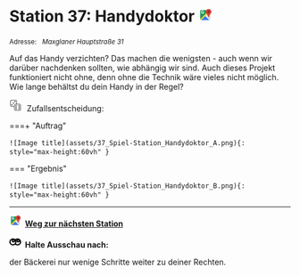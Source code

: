 # Station 37: Handydoktor  <a href="https://www.google.com/maps/dir/?api=1&travelmode=walking&destination=47.7971815,13.0221319"><img src="https://github.com/kipppunkte/kipppunkte/raw/gh-pages/assets/google-maps.svg" width="24" height="24"></a>

<small>Adresse:<em style="margin-left: 10px">Maxglaner Hauptstraße 31</em></small>



Auf das Handy verzichten? Das machen die wenigsten - auch wenn wir darüber nachdenken sollten, wie abhängig wir sind. Auch dieses Projekt funktioniert nicht ohne, denn ohne die Technik wäre vieles nicht möglich.
Wie lange behältst du dein Handy in der Regel?
<div class="md-button dice-pic"><img class="no-click" src="https://github.com/kipppunkte/kipppunkte/raw/gh-pages/assets/rolling-dices.svg" style="height: 1.6em;margin-right :5px;background:white">  Zufallsentscheidung:<span class="dice-resp"/></div>

===+ "Auftrag" 

    ![Image title](assets/37_Spiel-Station_Handydoktor_A.png){: style="max-height:60vh" }

=== "Ergebnis"

    ![Image title](assets/37_Spiel-Station_Handydoktor_B.png){: style="max-height:60vh" }





____

<a href="https://www.google.com/maps/dir/?api=1&travelmode=walking&destination=47.7972473,13.0219978"><img src="https://github.com/kipppunkte/kipppunkte/raw/gh-pages/assets/google-maps.svg" style="height: 1.5em;margin-right: 0.5em"></a>**[Weg zur nächsten Station](https://www.google.com/maps/dir/?api=1&travelmode=walking&destination=47.7972473,13.0219978)**



<img class="no-click" src="https://github.com/kipppunkte/kipppunkte/raw/gh-pages/assets/eyes.svg" style="height: 1.5em;background: white;margin-right: 0.5em">**Halte Ausschau nach:**

der Bäckerei nur wenige Schritte weiter zu deiner Rechten.